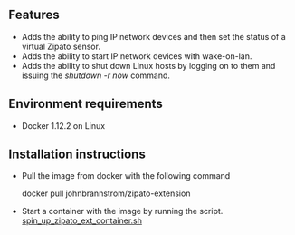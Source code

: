 Features
--------
* Adds the ability to ping IP network devices and then set the status of a virtual Zipato sensor.
* Adds the ability to start IP network devices with wake-on-lan.
* Adds the ability to shut down Linux hosts by logging on to them and issuing the *shutdown -r now* command.

Environment requirements
------------------------

* Docker 1.12.2 on Linux

Installation instructions
------------------------

* Pull the image from docker with the following command

  docker pull johnbrannstrom/zipato-extension

* Start a container with the image by running the script. [spin_up_zipato_ext_container.sh](docker/spin_up_zipato_ext_container.sh)
